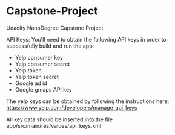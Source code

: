 # Capstone-Project
Udacity NanoDegree Capstone Project

API Keys:
You'll need to obtain the following API keys in order to successfully build and run the app:
* Yelp consumer key
* Yelp consumer secret
* Yelp token
* Yelp token secret
* Google ad id
* Google gmaps API key

The yelp keys can be obtained by following the instructions here:
https://www.yelp.com/developers/manage_api_keys

All key data should be inserted into the file app/src/main/res/values/api_keys.xml


